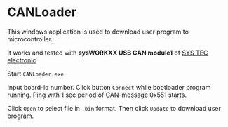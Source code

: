 # CANLoader

This windows application is used to download user program to microcontroller.

It works and tested with **sysWORKXX USB CAN module1** of [SYS TEC electronic](https://systec-electronic.com)

Start `CANLoader.exe`

Input board-id number. Click button `Connect` while bootloader program running. Ping with 1 sec period of CAN-message 0x551 starts.

Click `Open` to select file in `.bin` format. Then click `Update` to download user program.

